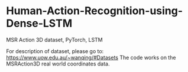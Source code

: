 # Human-Action-Recognition-using-Dense-LSTM
MSR Action 3D dataset, PyTorch, LSTM

For description of dataset, please go to: https://www.uow.edu.au/~wanqing/#Datasets
The code works on the MSRAction3D real world coordinates data.
